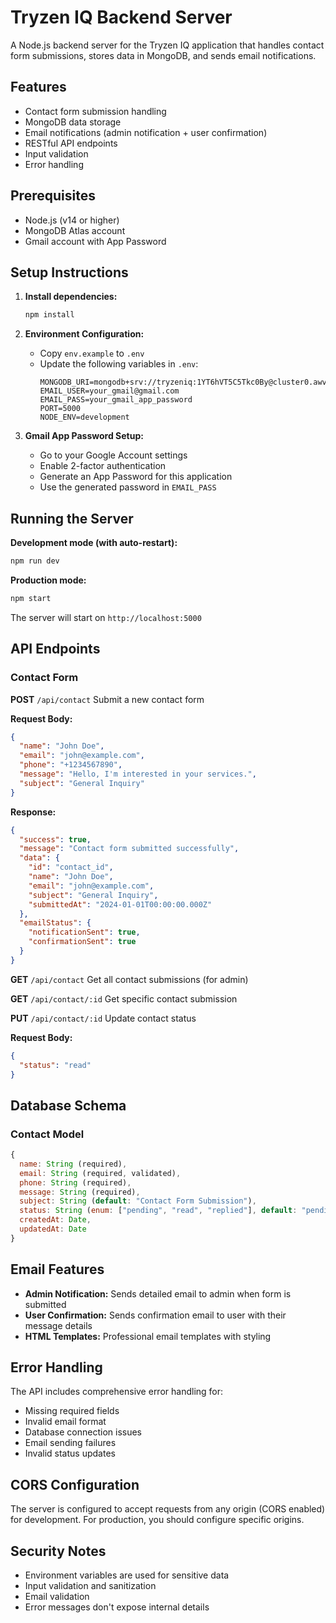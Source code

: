 # Tryzen IQ Backend Server

A Node.js backend server for the Tryzen IQ application that handles contact form submissions, stores data in MongoDB, and sends email notifications.

## Features

- Contact form submission handling
- MongoDB data storage
- Email notifications (admin notification + user confirmation)
- RESTful API endpoints
- Input validation
- Error handling

## Prerequisites

- Node.js (v14 or higher)
- MongoDB Atlas account
- Gmail account with App Password

## Setup Instructions

1. **Install dependencies:**
   ```bash
   npm install
   ```

2. **Environment Configuration:**
   - Copy `env.example` to `.env`
   - Update the following variables in `.env`:
     ```
     MONGODB_URI=mongodb+srv://tryzeniq:1YT6hVT5C5Tkc0By@cluster0.awv5h27.mongodb.net/
     EMAIL_USER=your_gmail@gmail.com
     EMAIL_PASS=your_gmail_app_password
     PORT=5000
     NODE_ENV=development
     ```

3. **Gmail App Password Setup:**
   - Go to your Google Account settings
   - Enable 2-factor authentication
   - Generate an App Password for this application
   - Use the generated password in `EMAIL_PASS`

## Running the Server

**Development mode (with auto-restart):**
```bash
npm run dev
```

**Production mode:**
```bash
npm start
```

The server will start on `http://localhost:5000`

## API Endpoints

### Contact Form

**POST** `/api/contact`
Submit a new contact form

**Request Body:**
```json
{
  "name": "John Doe",
  "email": "john@example.com",
  "phone": "+1234567890",
  "message": "Hello, I'm interested in your services.",
  "subject": "General Inquiry"
}
```

**Response:**
```json
{
  "success": true,
  "message": "Contact form submitted successfully",
  "data": {
    "id": "contact_id",
    "name": "John Doe",
    "email": "john@example.com",
    "subject": "General Inquiry",
    "submittedAt": "2024-01-01T00:00:00.000Z"
  },
  "emailStatus": {
    "notificationSent": true,
    "confirmationSent": true
  }
}
```

**GET** `/api/contact`
Get all contact submissions (for admin)

**GET** `/api/contact/:id`
Get specific contact submission

**PUT** `/api/contact/:id`
Update contact status

**Request Body:**
```json
{
  "status": "read"
}
```

## Database Schema

### Contact Model
```javascript
{
  name: String (required),
  email: String (required, validated),
  phone: String (required),
  message: String (required),
  subject: String (default: "Contact Form Submission"),
  status: String (enum: ["pending", "read", "replied"], default: "pending"),
  createdAt: Date,
  updatedAt: Date
}
```

## Email Features

- **Admin Notification:** Sends detailed email to admin when form is submitted
- **User Confirmation:** Sends confirmation email to user with their message details
- **HTML Templates:** Professional email templates with styling

## Error Handling

The API includes comprehensive error handling for:
- Missing required fields
- Invalid email format
- Database connection issues
- Email sending failures
- Invalid status updates

## CORS Configuration

The server is configured to accept requests from any origin (CORS enabled) for development. For production, you should configure specific origins.

## Security Notes

- Environment variables are used for sensitive data
- Input validation and sanitization
- Email validation
- Error messages don't expose internal details 